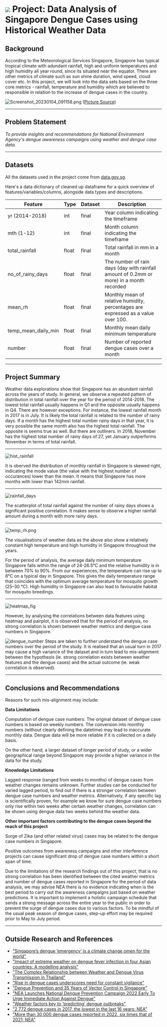 # ![](https://ga-dash.s3.amazonaws.com/production/assets/logo-9f88ae6c9c3871690e33280fcf557f33.png) Project: Data Analysis of Singapore Dengue Cases using Historical Weather Data 



## Background

According to the Meteorological Services Singapore, Singapore has typical tropical climate with adundant rainfall, high and uniform temperatures and high humidity all year round, since its situated near the equator. There are other metrics of climate such as sun shine duration, wind speed, cloud cover etc. In this project, we will look into the data sets based on the three core metrics - rainfall, temperature and humidity which are believed to responsible in relation to the increase of dengue cases in the country.

![Screenshot_20230104_091158.png](./img/Screenshot_20230104_091158.png)
([Picture Source](https://bewareofthebugs.com/diseases/dengue-fever/))

----

## Problem Statement

*To provide insights and recommendations for National Environment Agency's dengue awareness campaigns using weather and dengue case data.* 

----

## Datasets

All the datasets used in the project come from [data.gov.sg](data.gov.sg).

Here's a data dictionary of cleaned up dataframe for a quick overview of features/variables/columns, alongside data types and descriptions. 


|Feature|Type|Dataset|Description|
|---|---|---|---|
|yr (2014-2018)|int|final|Year column indicating the timeframe| 
|mth (1-12)|int|final|Month column indicating the timeframe| 
|total_rainfall|float|final|Total rainfall in mm in a month| 
|no_of_rainy_days|float|final|The number of rain days (day with rainfall amount of 0.2mm or more) in a month recorded|
|mean_rh|float|final|Monthly mean of relative humidity, percentages are expressed as a value over 100.|
|temp_mean_daily_min|float|final|Monthly mean daily minimum temperature|
|number|float|final|Number of reported dengue cases over a month|

----

## Project Summary

Weather data explorations show that Singapore has an abundant rainfall across the years of study. In general, we observe a repeated pattern of distribution in total rainfall over the year for the period of 2014-2018. The lowest total rainfall usually happens in Q1 and the opposite usually happens in Q4. There are however exceptions. For instance, the lowest rainfall month in 2017 is in July. It is likely the total rainfall is related to the number of rainy days. If a month has the highest total number rainy days in that year, it is very possible the same month also has the highest total rainfall. The opposite is seems true as well. But there are outliners. In 2018, November has the highest total number of rainy days of 27, yet January outperforms November in terms of total rainfall.

---
![hist_rainfall](./code/hist_rainfall.png)

It is oberved the distribution of monthly rainfall in Singapore is skewed right, indicating the mode value (the value with the highest number of occurances) lower than the mean. It means that Singapore has more months with lower than 142mm rainfall.

---
![rainfall_days](./code/rainfall_days.png)

The scatterplot of total rainfall against the number of rainy days shows a significant positive correlation. It makes sense to observe a higher rainfall amount during a month with more rainy days.

---
![temp_rh.png](./code/temp_rh.png)

The visualisations of weather data as the above also show a relatively constant high temperature and high humidity in Singapore throughout the years.

For the period of analysis, the average daily minimum temperature Singapore falls within the range of 24-26.5°C and the relative humidity is in between 70% to 90%.
From our experiences, the temperature can rise up to 8°C on a typical day in Singapore. This gives the daily temperature range that coincides with the optimum average temperature for mosquito growth (25–30 °C).
High humidity in Singapore can also lead to favourable habitat for mosquito breedings.

---
![heatmap_fig](./code/heatmap_fig.png)

However, by analysing the correlations between data features using heatmap and pairplot, it is observed that for the period of analysis, no strong correlation is shown between weather metrics and dengue case numbers in Singapore.

![dengue_number](./code/dengue_number.png)
Steps are taken to further understand the dengue case numbers over the period of the study. It is realised that an usual turn  in 2017 may cause a high variance of the dataset and in turn lead to mis-alignment between the hypothesis (ie. strong correlation exists between weather features and the dengue cases) and the actual outcome (ie. weak correlation is observed). 


----

## Conclusions and Recommendations

Reasons for such mis-alignment may include:

**Data Limitations**

Computation of dengue case numbers: The original dataset of dengue case numbers is based on weekly numbers. The conversion into monthly numbers (without clearly defining the datetime) may lead to inaccurate monthly data. Dengue data will be more reliable if it is collected on a daily basis.

On the other hand, a larger dataset of longer period of study, or a wider geographical range beyond Singapore may provide a higher variance in the data for the study.

**Knowledge Limitations**

Lagged response (ranged from weeks to months) of dengue cases from weather changes remains unknown. Further studies can be conducted for varied lagged period, to find out if there is a stronger correlation between dengue case numbers and weather metrics. Alternatively, if any specific lag is scientifically proven, for example we know for sure dengue case numbers only rise within two weeks after certain weather changes, correlation can be shown using dengue data two weeks behind the weather data.

**Other important factors contributing to the dengue cases beyond the reach of this project**

Surge of Zika (and other related virus) cases may be related to the dengue case numbers in Singapore.

Positive outcomes from awareness campaigns and other interference projects can cause significant drop of dengue case numbers within a short span of time.

Due to the limitations of the research findings out of this project, that is no strong correlation has been identified between the cited weather metrics and number of dengue cases reported in Singapore for the period of data analysis, we may advise NEA there is no evidence indicating when is the best period to carry out the awareness campaigns just based on weather predictions. It is important to implement a holistic campaign schedule that sends a strong message across the entire year to the public in order to prevent the surge of dengue cases due to various factors. To be mindful of the usual peak season of dengue cases, step-up effort may be required prior to May to July period.

----

## Outside Research and References

- ["Singapore’s dengue ‘emergency’ is a climate change omen for the world"](https://edition.cnn.com/2022/06/06/asia/health-dengue-singapore-emergency-climate-heat-intl-hnk/index.html)
- ["Impact of extreme weather on dengue fever infection in four Asian countries: A modelling analysis"](https://www.sciencedirect.com/science/article/pii/S0160412022004457)
- ["The Complex Relationship between Weather and Dengue Virus Transmission in Thailand"](https://www.ncbi.nlm.nih.gov/pmc/articles/PMC3854883/)
- ["Rise in dengue cases underscores need for constant vigilance"](https://www.ncid.sg/Health-Professionals/Articles/Pages/Rise-in-dengue-cases-underscores-need-for-constant-vigilance.aspx)
- ["Dengue Prevention and 35 Years of Vector Control in Singapore"](https://www.ncbi.nlm.nih.gov/pmc/articles/PMC3373041/)
- ["NEA Launches National Dengue Prevention Campaign 2022 Early To Urge Immediate Action Against Dengue"](https://www.nea.gov.sg/media/news/news/index/nea-launches-national-dengue-prevention-campaign-2022-early-to-urge-immediate-action-against-dengue)
- ["Weather factors key to ‘predicting’ dengue outbreaks"](https://www.eco-business.com/news/weather-factors-key-to-predicting-dengue-outbreaks/)
- ["2,772 dengue cases in 2017, the lowest in the last 16 years: NEA"](https://www.straitstimes.com/singapore/2772-dengue-cases-in-2017-the-lowest-in-the-last-16-years-nea)
- ["More than 30,000 dengue cases reported in 2022, six times that of 2021: NEA"](https://www.straitstimes.com/singapore/health/more-than-30000-dengue-cases-reported-in-2022-6-times-that-of-2021-nea)
